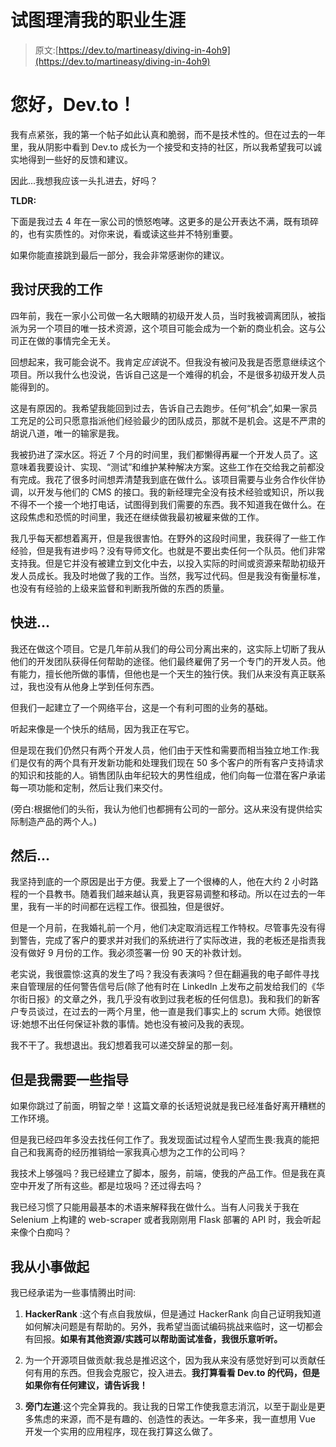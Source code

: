 # 试图理清我的职业生涯

> 原文:[https://dev.to/martineasy/diving-in-4oh9](https://dev.to/martineasy/diving-in-4oh9)

# 您好，Dev.to！

我有点紧张，我的第一个帖子如此认真和脆弱，而不是技术性的。但在过去的一年里，我从阴影中看到 Dev.to 成长为一个接受和支持的社区，所以我希望我可以诚实地得到一些好的反馈和建议。

因此...我想我应该一头扎进去，好吗？

**TLDR:**

下面是我过去 4 年在一家公司的愤怒咆哮。这更多的是公开表达不满，既有琐碎的，也有实质性的。对你来说，看或读这些并不特别重要。

如果你能直接跳到最后一部分，我会非常感谢你的建议。

## 我讨厌我的工作

四年前，我在一家小公司做一名大眼睛的初级开发人员，当时我被调离团队，被指派为另一个项目的唯一技术资源，这个项目可能会成为一个新的商业机会。这与公司正在做的事情完全无关。

回想起来，我可能会说不。我肯定*应该*说不。但我没有被问及我是否愿意继续这个项目。所以我什么也没说，告诉自己这是一个难得的机会，不是很多初级开发人员能得到的。

这是有原因的。我希望我能回到过去，告诉自己去跑步。任何“机会”,如果一家员工充足的公司只愿意指派他们经验最少的团队成员，那就不是机会。这是不严肃的胡说八道，唯一的输家是我。

我被扔进了深水区。将近 7 个月的时间里，我们都懒得再雇一个开发人员了。这意味着我要设计、实现、“测试”和维护某种解决方案。这些工作在交给我之前都没有完成。我花了很多时间想弄清楚我到底在做什么。该项目需要与业务合作伙伴协调，以开发与他们的 CMS 的接口。我的新经理完全没有技术经验或知识，所以我不得不一个接一个地打电话，试图得到我们需要的东西。我不知道我在做什么。在这段焦虑和恐慌的时间里，我还在继续做我最初被雇来做的工作。

我几乎每天都想着离开，但是我很害怕。在野外的这段时间里，我获得了一些工作经验，但是我有进步吗？没有导师文化。也就是不要出卖任何一个队员。他们非常支持我。但是它并没有被建立到文化中去，以投入实际的时间或资源来帮助初级开发人员成长。我及时地做了我的工作。当然，我写过代码。但是我没有衡量标准，也没有有经验的上级来监督和判断我所做的东西的质量。

## 快进...

我还在做这个项目。它是几年前从我们的母公司分离出来的，这实际上切断了我从他们的开发团队获得任何帮助的途径。他们最终雇佣了另一个专门的开发人员。他有能力，擅长他所做的事情，但他也是一个天生的独行侠。我们从来没有真正联系过，我也没有从他身上学到任何东西。

但我们一起建立了一个网络平台，这是一个有利可图的业务的基础。

听起来像是一个快乐的结局，因为我正在写它。

但是现在我们仍然只有两个开发人员，他们由于天性和需要而相当独立地工作:我们是仅有的两个具有开发新功能和处理我们现在 50 多个客户的所有客户支持请求的知识和技能的人。销售团队由年纪较大的男性组成，他们向每一位潜在客户承诺每一项功能和定制，然后让我们来交付。

(旁白:根据他们的头衔，我认为他们也都拥有公司的一部分。这从来没有提供给实际制造产品的两个人。)

## 然后...

我坚持到底的一个原因是出于方便。我爱上了一个很棒的人，他在大约 2 小时路程的一个县教书。随着我们越来越认真，我更容易调整和移动。所以在过去的一年里，我有一半的时间都在远程工作。很孤独，但是很好。

但是一个月前，在我婚礼前一个月，他们决定取消远程工作特权。尽管事先没有得到警告，完成了客户的要求并对我们的系统进行了实际改进，我的老板还是指责我没有做好 9 月份的工作。我必须签署一份 90 天的补救计划。

老实说，我很震惊:这真的发生了吗？我没有表演吗？但在翻遍我的电子邮件寻找来自管理层的任何警告信号后(除了他有时在 LinkedIn 上发布之前发给我们的《华尔街日报》的文章之外，我几乎没有收到过我老板的任何信息)。我和我们的新客户专员谈过，在过去的一两个月里，他一直是我们事实上的 scrum 大师。她很惊讶:她想不出任何保证补救的事情。她也没有被问及我的表现。

我不干了。我想退出。我幻想着我可以递交辞呈的那一刻。

## 但是我需要一些指导

如果你跳过了前面，明智之举！这篇文章的长话短说就是我已经准备好离开糟糕的工作环境。

但是我已经四年多没去找任何工作了。我发现面试过程令人望而生畏:我真的能把自己和我离奇的经历推销给一家我真心想为之工作的公司吗？

我技术上够强吗？我已经建立了脚本，服务，前端，使我的产品工作。但是我在真空中开发了所有这些。都是垃圾吗？还过得去吗？

我已经习惯了只能用最基本的术语来解释我在做什么。当有人问我关于我在 Selenium 上构建的 web-scraper 或者我刚刚用 Flask 部署的 API 时，我会听起来像个白痴吗？

## 我从小事做起

我已经承诺为一些事情腾出时间:

1.  **HackerRank** :这个有点自我放纵，但是通过 HackerRank 向自己证明我知道如何解决问题是有帮助的。另外，我希望当面试编码挑战来临时，这一切都会有回报。**如果有其他资源/实践可以帮助面试准备，我很乐意听听。**

2.  为一个开源项目做贡献:我总是推迟这个，因为我从来没有感觉好到可以贡献任何有用的东西。但我会克服它，投入进去。**我打算看看 Dev.to 的代码，但是如果你有任何建议，请告诉我！**

3.  **旁门左道**:这个完全算我的。我让我的日常工作使我意志消沉，以至于副业是更多焦虑的来源，而不是有趣的、创造性的表达。一年多来，我一直想用 Vue 开发一个实用的应用程序，现在我打算这么做了。